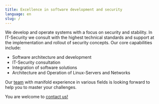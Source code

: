 ```yaml
---
title: Excellence in software development and security
language: en
slug: /
---
```


We develop and operate systems with a focus on security and stability. In IT-Security we consult with the highest technical standards and support at the implementation and rollout of security concepts. Our core capabilities include:

* Software architecture and development
* IT-Security consultation
* Integration of software solutions
* Architecture and Operation of Linux-Servers and Networks

Our [team](/team/) with manifold experience in various fields is looking forward to help you to master your challenges.

You are welcome to [contact us!](/contact/)
